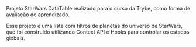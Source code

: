 Projeto StarWars DataTable realizado para o curso da Trybe, como forma de avaliação de aprendizado.

Esse projeto é uma lista com filtros de planetas do universo de StarWars, que foi construído
utilizando Context API e Hooks para controlar os estados globais.
